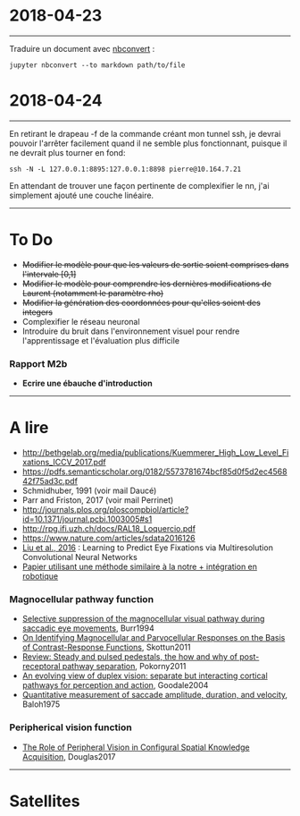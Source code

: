 # 2018-04-23
---
Traduire un document avec [nbconvert](https://nbconvert.readthedocs.io/en/latest/usage.html) :

    jupyter nbconvert --to markdown path/to/file
    
# 2018-04-24
---
En retirant le drapeau -f de la commande créant mon tunnel ssh, je devrai pouvoir l'arrêter facilement quand il ne semble plus fonctionnant, puisque il ne devrait plus tourner en fond:

    ssh -N -L 127.0.0.1:8895:127.0.0.1:8898 pierre@10.164.7.21
    
En attendant de trouver une façon pertinente de complexifier le nn, j'ai simplement ajouté une couche linéaire.

---
# To Do
+ ~~Modifier le modèle pour que les valeurs de sortie soient comprises dans l'intervale [0,1]~~
+ ~~Modifier le modèle pour comprendre les dernières modifications de Laurent (notamment le paramètre rho)~~
+ ~~Modifier la génération des coordonnées pour qu'elles soient des integers~~
+ Complexifier le réseau neuronal
+ Introduire du bruit dans l'environnement visuel pour rendre l'apprentissage et l'évaluation plus difficile

### Rapport M2b
+ **Ecrire une ébauche d'introduction**

---
# A lire
+ http://bethgelab.org/media/publications/Kuemmerer_High_Low_Level_Fixations_ICCV_2017.pdf
+ https://pdfs.semanticscholar.org/0182/5573781674bcf85d0f5d2ec456842f75ad3c.pdf
+ Schmidhuber, 1991 (voir mail Daucé)
+ Parr and Friston, 2017 (voir mail Perrinet)
+ http://journals.plos.org/ploscompbiol/article?id=10.1371/journal.pcbi.1003005#s1
+ http://rpg.ifi.uzh.ch/docs/RAL18_Loquercio.pdf
+ https://www.nature.com/articles/sdata2016126
+ [Liu et al., 2016](http://ieeexplore.ieee.org/document/7762165/?reload=true) : Learning to Predict Eye Fixations via Multiresolution Convolutional Neural Networks
+ [Papier utilisant une méthode similaire à la notre + intégration en robotique](https://www.researchgate.net/publication/220934961_Fast_Object_Detection_with_Foveated_Imaging_and_Virtual_Saccades_on_Resource_Limited_Robots)
### Magnocellular pathway function  
+ [Selective suppression of the magnocellular visual pathway during saccadic eye movements](http://www.nature.com.lama.univ-amu.fr/articles/371511a0), Burr1994
+ [On Identifying Magnocellular and Parvocellular Responses on the Basis of Contrast-Response Functions](https://www.ncbi.nlm.nih.gov/pmc/articles/PMC3004196/), Skottun2011
+ [Review: Steady and pulsed pedestals, the how and why of post-receptoral pathway separation](http://jov.arvojournals.org/article.aspx?articleid=2191890), Pokorny2011
+ [An evolving view of duplex vision: separate but interacting cortical pathways for perception and action](http://www.sciencedirect.com/science/article/pii/S0959438804000340?via%3Dihub), Goodale2004
+ [Quantitative measurement of saccade amplitude, duration, and velocity](http://n.neurology.org/content/25/11/1065), Baloh1975
### Peripherical vision function
+ [The Role of Peripheral Vision in Configural Spatial Knowledge Acquisition](https://etd.ohiolink.edu/pg_10?0::NO:10:P10_ACCESSION_NUM:wright1496188017928082), Douglas2017

---
# Satellites